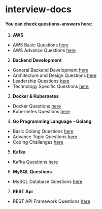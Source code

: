 # interview-docs

#### You can check questions-answers here:
1. **AWS** 
- AWS Basic Questions [here](/aws/basic.md)
- AWS Advance Questions [here](/aws/advanced.md)

2. **Backend Development**
- General Backend Development [here](/backend-developer/general-development.md)
- Architecture and Design Questions [here](/backend-developer/architecture-design.md)
- Leadership Questions [here](/backend-developer/leadership.md)
- Technology Specific Questions [here](/backend-developer/technology-specific.md)

3. **Docker & Kubernetes**
- Docker Questions [here](/docker-k8s/docker.md)
- Kubernetes Questions [here](/docker-k8s/kubernetes.md)

4. **Go Programming Language - Golang**
- Basic Golang Questions [here](/golang/basic.md)
- Advance Topic Questions [here](/golang/advanced.md)
- Coding Challenges [here](/golang/coding_challenges.md)

5. **Kafka**
- Kafka Questions [here](/kafka/kafka.md)

6. **MySQL Questions**
- MySQL Database Questions [here](/mysql/mysql.md)

7. **REST Api**
- REST API Framework Questions [here](/rest/rest.md)

